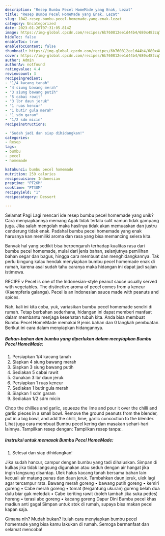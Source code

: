 ```yaml
---
description: "Resep Bumbu Pecel HomeMade yang Enak, Lezat"
title: "Resep Bumbu Pecel HomeMade yang Enak, Lezat"
slug: 1042-resep-bumbu-pecel-homemade-yang-enak-lezat
category: Uncategorized
date: 2023-01-26T07:31:05.814Z
image: https://img-global.cpcdn.com/recipes/6b760812ee1d44b4/680x482cq70/bumbu-pecel-homemade-foto-resep-utama.jpg
hideToc: false
enableToc: true
enableTocContent: false
thumbnail: https://img-global.cpcdn.com/recipes/6b760812ee1d44b4/680x482cq70/bumbu-pecel-homemade-foto-resep-utama.jpg
cover: https://img-global.cpcdn.com/recipes/6b760812ee1d44b4/680x482cq70/bumbu-pecel-homemade-foto-resep-utama.jpg
author: Admin
authorAv: notfound
ratingvalue: 4.4
reviewcount: 3
recipeingredient:
- "1/4 kacang tanah"
- "4 siung bawang merah"
- "3 siung bawang putih"
- "5 cabai rawit"
- "3 lbr daun jeruk"
- "1 ruas kencur"
- "1 butir gula merah"
- "1 sdm garam"
- "1/2 sdm micin"
recipeinstructions:

- "Sudah jadi dan siap dihidangkan!"
categories:
- Resep
tags:
- bumbu
- pecel
- homemade

katakunci: bumbu pecel homemade 
nutrition: 250 calories
recipecuisine: Indonesian
preptime: "PT26M"
cooktime: "PT38M"
recipeyield: "1"
recipecategory: Dessert

---
```



Selamat Pagi Lagi mencari ide resep bumbu pecel homemade yang unik? Cara menyiapkannya memang Agak tidak terlalu sulit namun tidak gampang juga. Jika salah mengolah maka hasilnya tidak akan memuaskan dan justru cenderung tidak enak. Padahal bumbu pecel homemade yang enak harusnya kan memiliki aroma dan rasa yang bisa memancing selera kita.


Banyak hal yang sedikit bisa berpengaruh terhadap kualitas rasa dari bumbu pecel homemade, mulai dari jenis bahan, selanjutnya pemilihan bahan segar dan bagus, hingga cara membuat dan menghidangkannya. Tak perlu bingung kalau hendak menyiapkan bumbu pecel homemade enak di rumah, karena asal sudah tahu caranya maka hidangan ini dapat jadi sajian istimewa.

RECIPE v Pecel is one of the Indonesian-style peanut sauce usually served with vegetables. The distinctive aroma of pecel comes from a kencur (Kaempferia galanga). Pecel is an Indonesian sauce made with peanuts and spices.


Nah, kali ini kita coba, yuk, variasikan bumbu pecel homemade sendiri di rumah. Tetap berbahan sederhana, hidangan ini dapat memberi manfaat dalam membantu menjaga kesehatan tubuh kita. Anda bisa membuat Bumbu Pecel HomeMade memakai 9 jenis bahan dan 0 langkah pembuatan. Berikut ini cara dalam menyiapkan hidangannya.

<!--inarticleads1-->

##### Bahan-bahan dan bumbu yang diperlukan dalam menyiapkan Bumbu Pecel HomeMade:

1. Persiapkan 1/4 kacang tanah
1. Siapkan 4 siung bawang merah
1. Siapkan 3 siung bawang putih
1. Sediakan 5 cabai rawit
1. Gunakan 3 lbr daun jeruk
1. Persiapkan 1 ruas kencur
1. Sediakan 1 butir gula merah
1. Siapkan 1 sdm garam
1. Sediakan 1/2 sdm micin


Chop the chillies and garlic, squeeze the lime and pour it over the chilli and garlic pieces in a small bowl. Remove the ground peanuts from the blender, put in a big bowl, and add the chilli, lime, garlic concoction to the blender. Lihat juga cara membuat Bumbu pecel kering dan masakan sehari-hari lainnya. Tampilkan resep dengan: Tampilkan resep tanpa:. 

<!--inarticleads2-->

##### Instruksi untuk memasak Bumbu Pecel HomeMade:


1. Selesai dan siap dihidangkan!

Jika sudah hancur, campur dengan bumbu yang tadi dihaluskan. Simpan di kulkas jika tidak langsung digunakan atau seduh dengan air hangat jika ingin langsung disantap. Ulek halus kacang tanah bersama bahan lain kecuali air matang panas dan daun jeruk. Tambahkan daun jeruk, ulek lagi agar tercampur rata. Bawang merah goreng • bawang putih goreng • kemiri goreng • Cabe merah goreng • tomat (tergantung ukuran) goreng belah dua dulu biar gak meledak • Cabe keriting rawit (boleh tambah jika suka pedes) horeng • terasi abc goreng • kacang goreng Dapur Dini Bumbu pecel khas madiun anti gagal Simpan untuk stok di rumah, supaya bisa makan pecel kapan saja. 

Gimana nih? Mudah bukan? Itulah cara menyiapkan bumbu pecel homemade yang bisa kamu lakukan di rumah. Semoga bermanfaat dan selamat mencoba!
